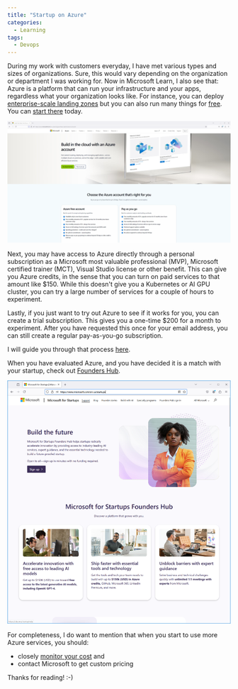 ```yaml
---
title: "Startup on Azure"
categories:
  - Learning
tags:
  - Devops
---
```


During my work with customers everyday, I have met various types and sizes of organizations. Sure, this would vary depending on the organization or department I was working for. Now in Microsoft Learn, I also see that: Azure is a platform that can run your infrastructure and your apps, regardless what your organization looks like. For instance, you can deploy [enterprise-scale landing zones](https://learn.microsoft.com/azure/cloud-adoption-framework/ready/landing-zone/) but you can also run many things for [free](https://azure.microsoft.com/pricing/free-services/). You can [start there](
https://azure.microsoft.com/pricing/purchase-options/azure-account) today.

![img](../assets/images/2024-07-05-startup-on-azure1.png)

Next, you may have access to Azure directly through a personal subscription as a Microsoft most valuable professional (MVP), Microsoft certified trainer (MCT), Visual Studio license or other benefit. This can give you Azure credits, in the sense that you can turn on paid services to that amount like $150. While this doesn't give you a Kubernetes or AI GPU cluster, you can try a large number of services for a couple of hours to experiment. 

Lastly, if you just want to try out Azure to see if it works for you, you can create a trial subscription. This gives you a one-time $200 for a month to experiment. After you have requested this once for your email address, you can still create a regular pay-as-you-go subscription.

I will guide you through that process [here](./startup-azure-free-trial/). 

When you have evaluated Azure, and you have decided it is a match with your startup, check out [Founders Hub](https://www.microsoft.com/startups).

![img](../assets/images/2024-07-05-startup-on-azure2.png)

For completeness, I do want to mention that when you start to use more Azure services, you should: 
* closely [monitor your cost](./cost-management/) and
* contact Microsoft to get custom pricing

Thanks for reading! :-)

